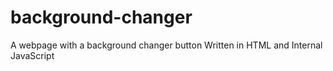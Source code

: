 # background-changer
A webpage with a background changer button
Written in HTML and Internal JavaScript
